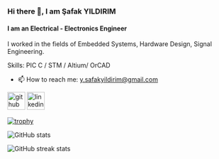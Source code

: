### Hi there 👋, I am Şafak YILDIRIM
#### I am an Electrical - Electronics Engineer
I worked in the fields of Embedded Systems, Hardware Design, Signal Engineering.

Skills: PIC C / STM / Altium/ OrCAD 

- 📫 How to reach me: y.safakyildirim@gmail.com 


[<img src='https://cdn.jsdelivr.net/npm/simple-icons@3.0.1/icons/github.svg' alt='github' height='40'>](https://github.com/Safakyildirim)  [<img src='https://cdn.jsdelivr.net/npm/simple-icons@3.0.1/icons/linkedin.svg' alt='linkedin' height='40'>](https://www.linkedin.com/in/safak-yildirim/)  

[![trophy](https://github-profile-trophy.vercel.app/?username=Safakyildirim)](https://github.com/ryo-ma/github-profile-trophy)

![GitHub stats](https://github-readme-stats.vercel.app/api?username=Safakyildirim&show_icons=true)  

![GitHub streak stats](https://streak-stats.demolab.com/?user=Safakyildirim)  

